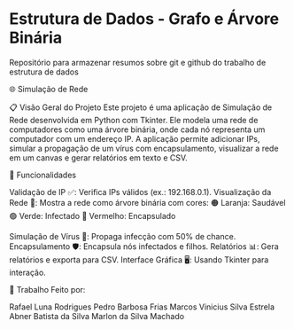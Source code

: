 
# Estrutura de Dados - Grafo e Árvore Binária

Repositório para armazenar resumos sobre git e github do trabalho de estrutura de dados 

🌐 Simulação de Rede

📋 Visão Geral do Projeto
Este projeto é uma aplicação de Simulação de Rede desenvolvida em Python com Tkinter. Ele modela uma rede de computadores como uma árvore binária, onde cada nó representa um computador com um endereço IP. A aplicação permite adicionar IPs, simular a propagação de um vírus com encapsulamento, visualizar a rede em um canvas e gerar relatórios em texto e CSV.

🚀 Funcionalidades

Validação de IP ✅: Verifica IPs válidos (ex.: 192.168.0.1).
Visualização da Rede 🎨: Mostra a rede como árvore binária com cores:
🟠 Laranja: Saudável
🟢 Verde: Infectado
🔴 Vermelho: Encapsulado


Simulação de Vírus 🦠: Propaga infecção com 50% de chance.
Encapsulamento 🛡️: Encapsula nós infectados e filhos.
Relatórios 📊: Gera relatórios e exporta para CSV.
Interface Gráfica 🖥️: Usando Tkinter para interação.

👥 Trabalho Feito por:

Rafael Luna Rodrigues
Pedro Barbosa Frias
Marcos Vinicius Silva Estrela
Abner Batista da Silva
Marlon da Silva Machado
